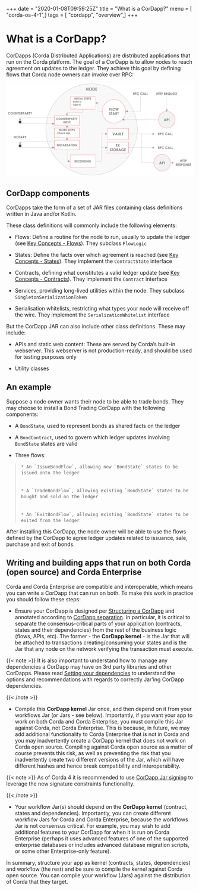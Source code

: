 +++
date = "2020-01-08T09:59:25Z"
title = "What is a CorDapp?"
menu = [ "corda-os-4-1",]
tags = [ "cordapp", "overview",]
+++


# What is a CorDapp?

CorDapps (Corda Distributed Applications) are distributed applications that run on the Corda platform. The goal of a
            CorDapp is to allow nodes to reach agreement on updates to the ledger. They achieve this goal by defining flows that
            Corda node owners can invoke over RPC:

![node diagram](resources/node-diagram.png "node diagram")
## CorDapp components

CorDapps take the form of a set of JAR files containing class definitions written in Java and/or Kotlin.

These class definitions will commonly include the following elements:


* Flows: Define a routine for the node to run, usually to update the ledger
                        (see [Key Concepts - Flows](key-concepts-flows.md)). They subclass `FlowLogic`


* States: Define the facts over which agreement is reached (see [Key Concepts - States](key-concepts-states.md)).
                        They implement the `ContractState` interface


* Contracts, defining what constitutes a valid ledger update (see
                        [Key Concepts - Contracts](key-concepts-contracts.md)). They implement the `Contract` interface


* Services, providing long-lived utilities within the node. They subclass `SingletonSerializationToken`


* Serialisation whitelists, restricting what types your node will receive off the wire. They implement the
                        `SerializationWhitelist` interface


But the CorDapp JAR can also include other class definitions. These may include:


* APIs and static web content: These are served by Corda’s built-in webserver. This webserver is not
                        production-ready, and should be used for testing purposes only


* Utility classes



## An example

Suppose a node owner wants their node to be able to trade bonds. They may choose to install a Bond Trading CorDapp with
                the following components:


* A `BondState`, used to represent bonds as shared facts on the ledger


* A `BondContract`, used to govern which ledger updates involving `BondState` states are valid


* Three flows:

> 
> 
>     * An `IssueBondFlow`, allowing new `BondState` states to be issued onto the ledger
> 
> 
>     * A `TradeBondFlow`, allowing existing `BondState` states to be bought and sold on the ledger
> 
> 
>     * An `ExitBondFlow`, allowing existing `BondState` states to be exited from the ledger
> 
> 

After installing this CorDapp, the node owner will be able to use the flows defined by the CorDapp to agree ledger
                updates related to issuance, sale, purchase and exit of bonds.


## Writing and building apps that run on both Corda (open source) and Corda Enterprise

Corda and Corda Enterprise are compatible and interoperable, which means you can write a CorDapp that can run on both.
                To make this work in practice you should follow these steps:


* Ensure your CorDapp is designed per [Structuring a CorDapp](writing-a-cordapp.md) and annotated according to [CorDapp separation](cordapp-build-systems.md#cordapp-separation-ref).
                        In particular, it is critical to separate the consensus-critical parts of your application (contracts, states and their dependencies) from
                        the rest of the business logic (flows, APIs, etc).
                        The former - the **CorDapp kernel** - is the Jar that will be attached to transactions creating/consuming your states and is the Jar
                        that any node on the network verifying the transaction must execute.



{{< note >}}
It is also important to understand how to manage any dependencies a CorDapp may have on 3rd party libraries and other CorDapps.
                    Please read [Setting your dependencies](cordapp-build-systems.md#cordapp-dependencies-ref) to understand the options and recommendations with regards to correctly Jar’ing CorDapp dependencies.

{{< /note >}}

* Compile this **CorDapp kernel** Jar once, and then depend on it from your workflows Jar (or Jars - see below). Importantly, if
                        you want your app to work on both Corda and Corda Enterprise, you must compile this Jar against Corda, not Corda Enterprise.
                        This is because, in future, we may add additional functionality to Corda Enterprise that is not in Corda and you may inadvertently create a
                        CorDapp kernel that does not work on Corda open source. Compiling against Corda open source as a matter of course prevents this risk, as well
                        as preventing the risk that you inadvertently create two different versions of the Jar, which will have different hashes and hence break compatibility
                        and interoperability.



{{< note >}}
As of Corda 4 it is recommended to use [CorDapp Jar signing](cordapp-build-systems.md#cordapp-build-system-signing-cordapp-jar-ref) to leverage the new signature constraints functionality.

{{< /note >}}

* Your workflow Jar(s) should depend on the **CorDapp kernel** (contract, states and dependencies). Importantly, you can create different workflow
                        Jars for Corda and Corda Enterprise, because the workflows Jar is not consensus critical. For example, you may wish to add additional features
                        to your CorDapp for when it is run on Corda Enterprise (perhaps it uses advanced features of one of the supported enterprise databases or includes
                        advanced database migration scripts, or some other Enterprise-only feature).


In summary, structure your app as kernel (contracts, states, dependencies) and workflow (the rest) and be sure to compile the kernel
                against Corda open source. You can compile your workflow (Jars) against the distribution of Corda that they target.


